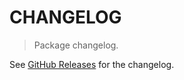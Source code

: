 # CHANGELOG

> Package changelog.

See [GitHub Releases](https://github.com/stdlib-js/streams-node-debug/releases) for the changelog.
